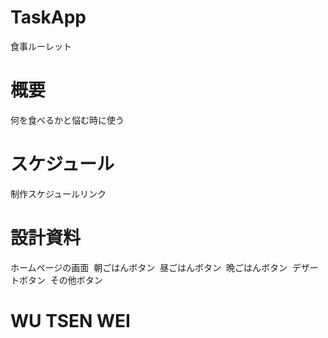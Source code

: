 # TaskApp

食事ルーレット

# 概要

何を食べるかと悩む時に使う

# スケジュール

制作スケジュールリンク

# 設計資料

ホームページの画面
  朝ごはんボタン
  昼ごはんボタン
  晩ごはんボタン
  デザートボタン
  その他ボタン

# WU TSEN WEI
